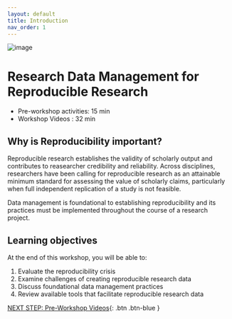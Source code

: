```yaml
---
layout: default
title: Introduction 
nav_order: 1
---
```

![image](https://user-images.githubusercontent.com/88455218/145476068-e8534980-796a-4ea2-902e-6e525432c660.png)

# Research Data Management for Reproducible Research

- Pre-workshop activities: 15 min 
- Workshop Videos : 32 min

## Why is Reproducibility important? 

Reproducible research establishes the validity of scholarly output and contributes to reasearcher credibility and reliability. Across disciplines, researchers have been calling for reproducible research as an attainable minimum standard for assessing the value of scholarly claims, particularly when full independent replication of a study is not feasible. 

Data management is foundational to establishing reproducibility and its practices must be implemented throughout the course of a research project. 

## Learning objectives 

At the end of this workshop, you will be able to:

1. Evaluate the reproducibility crisis
2. Examine challenges of creating reproducible research data
3. Discuss foundational data management practices 
4. Review available tools that facilitate reproducible research data
 
[NEXT STEP: Pre-Workshop Videos](pre-workshop.html){: .btn .btn-blue }

